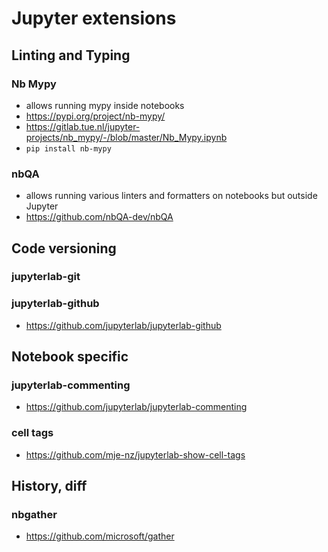 # Jupyter extensions

## Linting and Typing

### Nb Mypy
* allows running mypy inside notebooks
* https://pypi.org/project/nb-mypy/
* https://gitlab.tue.nl/jupyter-projects/nb_mypy/-/blob/master/Nb_Mypy.ipynb
* `pip install nb-mypy`

### nbQA
* allows running various linters and formatters on notebooks but outside Jupyter
* https://github.com/nbQA-dev/nbQA

## Code versioning

### jupyterlab-git

### jupyterlab-github
* https://github.com/jupyterlab/jupyterlab-github

## Notebook specific

### jupyterlab-commenting
* https://github.com/jupyterlab/jupyterlab-commenting

### cell tags
* https://github.com/mje-nz/jupyterlab-show-cell-tags

## History, diff

### nbgather
* https://github.com/microsoft/gather
